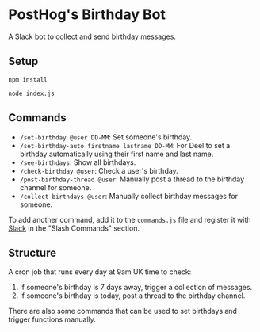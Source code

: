 # PostHog's Birthday Bot

A Slack bot to collect and send birthday messages.

## Setup

```
npm install
```

```
node index.js
```

## Commands

- `/set-birthday @user DD-MM`: Set someone's birthday.
- `/set-birthday-auto firstname lastname DD-MM`: For Deel to set a birthday automatically using their first name and last name.
- `/see-birthdays`: Show all birthdays.
- `/check-birthday @user`: Check a user's birthday.
- `/post-birthday-thread @user`: Manually post a thread to the birthday channel for someone.
- `/collect-birthdays @user`: Manually collect birthday messages for someone.

To add another command, add it to the `commands.js` file and register it with [Slack](https://api.slack.com/apps/) in the "Slash Commands" section.

## Structure

A cron job that runs every day at 9am UK time to check:

1. If someone's birthday is 7 days away, trigger a collection of messages.
2. If someone's birthday is today, post a thread to the birthday channel.

There are also some commands that can be used to set birthdays and trigger functions manually.